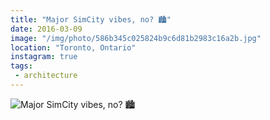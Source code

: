 ```yaml
---
title: "Major SimCity vibes, no? 🏙"
date: 2016-03-09
image: "/img/photo/586b345c025824b9c6d81b2983c16a2b.jpg"
location: "Toronto, Ontario"
instagram: true
tags:
 - architecture
---
```


![Major SimCity vibes, no? 🏙](/img/photo/586b345c025824b9c6d81b2983c16a2b.jpg)
